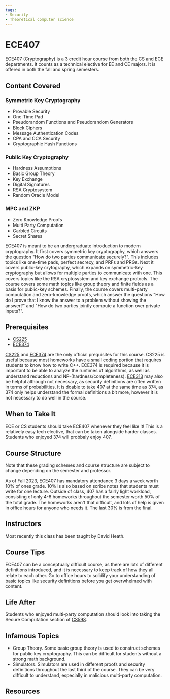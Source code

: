 ```yaml
---
tags:
- Security
- Theoretical computer science
---
```

# ECE407

ECE407 (Cryptography) is a 3 credit hour course from both the CS and ECE departments. It counts as a technical elective for EE and CE majors. It is offered in both the fall and spring semesters.

## Content Covered
### Symmetric Key Cryptography
- Provable Security
- One-Time Pad
- Pseudorandom Functions and Pseudorandom Generators
- Block Ciphers
- Message Authentication Codes
- CPA and CCA Security
- Cryptographic Hash Functions
### Public Key Cryptography
- Hardness Assumptions
- Basic Group Theory
- Key Exchange
- Digital Signatures
- RSA Cryptosystem
- Random Oracle Model
### MPC and ZKP
- Zero Knowledge Proofs
- Multi Party Computation
- Garbled Circuits
- Secret Shares
  
ECE407 is meant to be an undergraduate introduction to modern cryptography. It first covers symmetric key cryptography, which answers the question "How do two parties communicate securely?". This includes topics like one-time pads, perfect secrecy, and PRFs and PRGs. Next it covers public-key crytography, which expands on symmetric-key cryptography but allows for multiple parties to communicate with one. This covers topics like the RSA cryptosystem and key exchange protocls. The course covers some math topics like group theory and finite fields as a basis for public-key schemes. Finally, the course covers multi-party computation and zero-knowledge proofs, which answer the questions "How do I prove that I know the answer to a problem without showing the answer?" and "How do two parties jointly compute a function over private inputs?".

## Prerequisites
- [CS225](../CS%20Course%20Offerings/CS225.md)
- [ECE374](./ECE374B.md)

[CS225](../CS%20Course%20Offerings/CS225.md) and [ECE374](./ECE374B.md) are the only official prequisites for this course. CS225 is useful because most homeworks have a small coding portion that requires students to know how to write C++. ECE374 is required because it is important to be able to analyze the runtimes of algorithms, as well as understand reductions and NP-(hardness/completeness). [ECE313](ECE313.md) may also be helpful although not necessary, as security definitions are often written in terms of probabilities. It is doable to take 407 at the same time as 374, as 374 only helps understand the formal definitions a bit more, however it is not necessary to do well in the course. 

## When to Take It
ECE or CS students should take ECE407 whenever they feel like it! This is a relatively easy tech elective, that can be taken alongside harder classes. Students who enjoyed 374 will probbaly enjoy 407.

## Course Structure
Note that these grading schemes and course structure are subject to change depending on the semester and professor.

As of Fall 2023, ECE407 has mandatory attendance 3 days a week worth 10% of ones grade. 10% is also based on scribe notes that students must write for one lecture. Outside of class, 407 has a fairly light workload, consisting of only 4-6 homeworks throughout the semester worth 50% of the total grade. The homeworks aren't that difficult, and lots of help is given in office hours for anyone who needs it. The last 30% is from the final.

## Instructors
Most recently this class has been taught by David Heath.

## Course Tips
ECE407 can be a conceptually difficult course, as there are lots of different definitions introduced, and it is necessary to keep track of how they all relate to each other. Go to office hours to solidify your understanding of basic topics like security definitions before you get overwhelmed with content. 

## Life After
Students who enjoyed multi-party computation should look into taking the Secure Computation section of [CS598](../CS%20Course%20Offerings/CS598DH.md).

## Infamous Topics
- Group Theory. Some basic group theory is used to construct schemes for public key cryptography. This can be difficult for students without a strong math background. 
- Simulators. Simulators are used in different proofs and security definitions throughout the last third of the course. They can be very difficult to understand, especially in malicious multi-party computation.

## Resources

